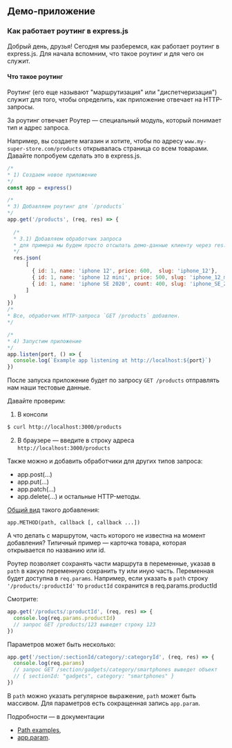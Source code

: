 ## Демо-приложение

### Как работает роутинг в express.js
Добрый день, друзья!
Сегодня мы разберемся, как работает роутинг в express.js. Для начала вспомним, что такое роутинг и для чего он служит.

#### Что такое роутинг
Роутинг (его еще называют "маршрутизация" или "диспетчеризация") служит для того, чтобы определить, как приложение
отвечает на HTTP-запросы.

За роутинг отвечает Роутер — специальный модуль, который понимает тип и адрес запроса.

Например, вы создаете магазин и хотите, чтобы по адресу `www.my-super-store.com/products` открывалась страница
со всем товарами. Давайте попробуем сделать это в express.js.

```js
/*
* 1) Создаем новое приложение
*/
const app = express()

/*
* 3) Добавляем роутинг для `/products`
*/
app.get('/products', (req, res) => {
  
  /*
  * 3.1) Добавляем обработчик запроса
  * для примера мы будем просто отсылать демо-данные клиенту через res.json
  */
  res.json(
      [
        { id: 1, name: 'iphone 12', price: 600,  slug: 'iphone_12'},
        { id: 1, name: 'iphone 12 mini', price: 500, slug: 'iphone_12_mini' },
        { id: 1, name: 'iphone SE 2020', count: 400, slug: 'iphone_SE_2020' },
      ]
  )
})
/*
* Все, обработчик HTTP-запроса `GET /products` добавлен.
*/

/*
* 4) Запустим приложение
*/
app.listen(port, () => {
  console.log(`Example app listening at http://localhost:${port}`)
})
```
После запуска приложение будет по запросу `GET /products` отправлять нам наши тестовые данные.

Давайте проверим:
1) В консоли 
```bash
$ curl http://localhost:3000/products
```
2) В браузере — введите в строку адреса `http://localhost:3000/products`

Также можно и добавить обработчики для других типов запроса:
- app.post(...)
- app.put(...)
- app.patch(...)
- app.delete(...)
и остальные HTTP-методы.

[Общий вид](https://expressjs.com/en/4x/api.html#app.METHOD) такого добавления:
```
app.METHOD(path, callback [, callback ...])
```

А что делать с маршрутом, часть которого не известна на момент добавления?
Типичный пример — карточка товара, которая открывается по названию или id.

Роутер позволяет сохранять части маршрута в переменные, указав в `path`
в какую переменную сохранить ту или иную часть. Переменная будет доступна 
в `req.params`. Например, если указать в `path` строку `'/products/:productId'`
то `productId` сохранится в req.params.productId

Смотрите:

```js
app.get('/products/:productId', (req, res) => {
  console.log(req.params.productId)
  // запрос GET /products/123 выведет строку 123
})
```

Параметров может быть несколько:

```js
app.get('/section/:sectionId/category/:categoryId', (req, res) => {
  console.log(req.params)
  // запрос GET /section/gadgets/category/smartphones выведет объект
  // { sectionId: "gadgets", category: "smartphones" }
})
```

В `path` можно указать регулярное выражение, `path` может быть массивом.
Для параметров есть сокращенная запись `app.param`.

Подробности — в документации 
- [Path examples](https://expressjs.com/en/4x/api.html#path-examples),
- [app.param](https://expressjs.com/en/4x/api.html#app.param).
